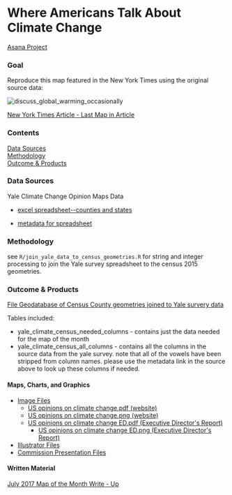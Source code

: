 # Where Americans Talk About Climate Change

[Asana Project](https://app.asana.com/0/152661557501438/353985243507815/f)   

### Goal  

Reproduce this map featured in the New York Times using the original source data:  

![discuss_global_warming_occasionally](https://github.com/MetropolitanTransportationCommission/motm/blob/master/2017_07/images/discuss_global_warming_occasionally.PNG)

[New York Times Article - Last Map in Article](https://www.nytimes.com/interactive/2017/03/21/climate/how-americans-think-about-climate-change-in-six-maps.html?_r=0)

### Contents 

[Data Sources](#data-sources)  
[Methodology](#methodology)  
[Outcome & Products](#outcome--products)

### Data Sources 

Yale Climate Change Opinion Maps Data

- [excel spreadsheet--counties and states](https://mtcdrive.box.com/s/7odg20r86bndq5g05ha4fwj77cmuwwnb)   

- [metadata for spreadsheet](https://mtcdrive.box.com/s/u1lohwqelc7q0sg5pmv18k2m3dcloj1p)   

### Methodology  

see `R/join_yale_data_to_census_geometries.R` for string and integer processing to join the Yale survey spreadsheet to the census 2015 geometries.   

### Outcome & Products 

[File Geodatabase of Census County geometries joined to Yale survery data](https://mtcdrive.box.com/s/evpgx7v506p4p2xsnmbk0zdf6dr1mq8x)  

Tables included:  

- yale_climate_census_needed_columns - contains just the data needed for the map of the month   
- yale_climate_census_all_columns - contains all the columns in the source data from the yale survey. note that all of the vowels have been stripped from column names. please use the metadata link in the source above to look up these columns if needed.    

#### Maps, Charts, and Graphics 

- [Image Files](https://mtcdrive.box.com/s/m1mcx2nqb27t2z84u63p3uqb8v5ui7hg)
  - [US opinions on climate change.pdf (website)](https://mtcdrive.box.com/s/8xjwcaswzc7tf3xj12gi79e88tmx2r8f)
  - [US opinions on climate change.png (website)](https://mtcdrive.box.com/s/2c7b4ee2ycxly1mpuod5qppyyxk3dmbb)
  - [US opinions on climate change ED.pdf (Executive Director's Report)](https://mtcdrive.box.com/s/vc9q121rw5wwqi9d0d26thipjb5njfxt)
    - [US opinions on climate change ED.png (Executive Director's Report)](https://mtcdrive.box.com/s/l2sugy33a7fkcnxuv31kdqx8x5vcdmt2)
- [Illustrator Files](https://mtcdrive.box.com/s/8ikn0ileqtt26rboa7s75c6oe9gvikuf)
- [Commission Presentation Files](https://mtcdrive.box.com/s/wa7vfsithvfx3urou0hd45tx23hx14aj)

#### Written Material

[July 2017 Map of the Month Write - Up](https://mtcdrive.box.com/s/sppctakv4puwun43d0rp84e0ydnsokmo) 
